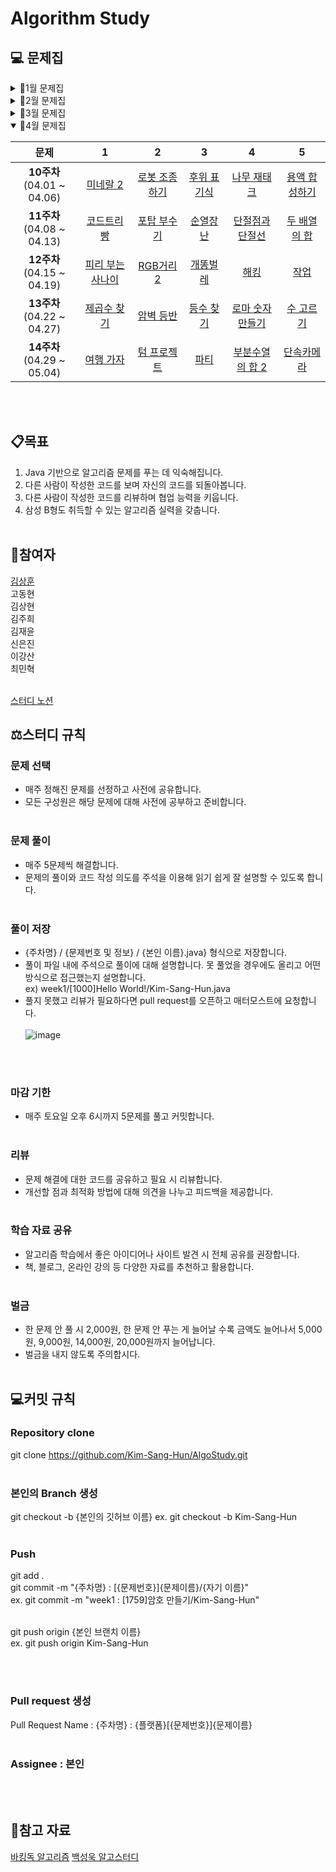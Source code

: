 # Algorithm Study
## 💻 문제집
<details><summary>📎1월 문제집</summary>
 
|문제|1|2|3|4|5|
|:---:|:---:|:---:|:---:|:---:|:---:|
|**1주차**<br> (01.22 ~ 01.27)|[부등호](https://www.acmicpc.net/problem/2529)|[암호 만들기](https://www.acmicpc.net/problem/1759)||
|**2주차**<br> (01.29 ~ 02.03)|[테트로미노](https://www.acmicpc.net/problem/14500)|[강의실 배정](https://www.acmicpc.net/problem/11000)|[눈 치우기](https://www.acmicpc.net/problem/26215)|[암호생성기](https://swexpertacademy.com/main/code/problem/problemDetail.do?problemLevel=3&contestProbId=AV14uWl6AF0CFAYD&categoryId=AV14uWl6AF0CFAYD&categoryType=CODE&problemTitle=&orderBy=RECOMMEND_COUNT&selectCodeLang=JAVA&select-1=3&pageSize=10&pageIndex=2)|[햄버거 다이어트](https://swexpertacademy.com/main/code/problem/problemDetail.do?problemLevel=3&contestProbId=AWT-lPB6dHUDFAVT&categoryId=AWT-lPB6dHUDFAVT&categoryType=CODE&problemTitle=&orderBy=RECOMMEND_COUNT&selectCodeLang=JAVA&select-1=3&pageSize=10&pageIndex=2)||
</details>

<details><summary>📎2월 문제집</summary>

|문제|1|2|3|4|5|
|:---:|:---:|:---:|:---:|:---:|:---:|
|**3주차**<br> (02.05 ~ 02.09)|[가장 가까운 세사람의 심리적 거리](https://www.acmicpc.net/problem/20529)|[토마토](https://www.acmicpc.net/problem/7576)|[벽 부수고 이동하기](https://www.acmicpc.net/problem/2206)|[비밀번호](https://swexpertacademy.com/main/code/problem/problemDetail.do?problemLevel=3&contestProbId=AV14_DEKAJcCFAYD&categoryId=AV14_DEKAJcCFAYD&categoryType=CODE&problemTitle=&orderBy=RECOMMEND_COUNT&selectCodeLang=JAVA&select-1=3&pageSize=10&pageIndex=3)|[창용 마을 무리의 개수](https://swexpertacademy.com/main/code/problem/problemDetail.do?problemLevel=4&contestProbId=AWngfZVa9XwDFAQU&categoryId=AWngfZVa9XwDFAQU&categoryType=CODE&problemTitle=&orderBy=PASS_RATE&selectCodeLang=JAVA&select-1=4&pageSize=10&pageIndex=4&&&&&&&&&&)|
|**4주차**<br> (02.12 ~ 02.16)|[문자열 폭발](https://www.acmicpc.net/problem/9935)|[고냥이](https://www.acmicpc.net/problem/16472)|[가능한 시험 점수](https://swexpertacademy.com/main/code/problem/problemDetail.do?problemLevel=4&contestProbId=AWHPkqBqAEsDFAUn&categoryId=AWHPkqBqAEsDFAUn&categoryType=CODE&problemTitle=&orderBy=RECOMMEND_COUNT&selectCodeLang=JAVA&select-1=4&pageSize=10&pageIndex=1&&&&&&&&&&)|[배열돌리기4](https://www.acmicpc.net/problem/17406)|[파이프 옮기기 1](https://www.acmicpc.net/problem/17070)|
|**5주차**<br> (02.19 ~ 02.23)|[연구소](https://www.acmicpc.net/problem/14502)|[가스관](https://www.acmicpc.net/problem/2931)|[계란으로 계란치기](https://www.acmicpc.net/problem/16987)|[2048 (Easy)](https://www.acmicpc.net/problem/12100)|[소문난 칠공주](https://www.acmicpc.net/problem/1941)||
|**6주차**<br> (02.26 ~ 03.01)|[점프](https://www.acmicpc.net/problem/1890)|[어른 상어](https://www.acmicpc.net/problem/19237)|[동전 1](https://www.acmicpc.net/problem/2293)|[게리맨더링 2](https://www.acmicpc.net/problem/17779)|[직사각형](https://www.acmicpc.net/problem/2527)|
</details>

<details><summary>📎3월 문제집</summary>
 
|문제|1|2|3|4|5|
|:---:|:---:|:---:|:---:|:---:|:---:|
|**7주차**<br> (03.02 ~ 03.09)|[스티커](https://www.acmicpc.net/problem/9465)|[트리](https://www.acmicpc.net/problem/4803)|[인구 이동](https://www.acmicpc.net/problem/16234)|[뱀](https://www.acmicpc.net/problem/3190)|[회문](https://www.acmicpc.net/problem/17609)|
|**8주차**<br> (03.16 ~ 03.23)|[정수 삼각형](https://www.acmicpc.net/problem/1932)|[뱀과 사다리 게임](https://www.acmicpc.net/problem/16928)|[트리의 지름](https://www.acmicpc.net/problem/1167)|[효율적인 해킹](https://www.acmicpc.net/problem/1325)|[파괴되지 않은 건물](https://school.programmers.co.kr/learn/courses/30/lessons/92344)
|**9주차**<br> (03.24 ~ 03.30)|[루돌프의 반란](https://www.codetree.ai/training-field/frequent-problems/problems/rudolph-rebellion/description?page=1&pageSize=20)|[DSLR](https://www.acmicpc.net/problem/9019)|[트리의 순회](https://www.acmicpc.net/problem/1991)|[웜홀](https://www.acmicpc.net/problem/1865)|[방문 길이](https://school.programmers.co.kr/learn/courses/30/lessons/49994)|
</details>

<details open><summary>📎4월 문제집</summary>
 
|문제|1|2|3|4|5|
|:---:|:---:|:---:|:---:|:---:|:---:|
|**10주차**<br> (04.01 ~ 04.06)|[미네랄 2](https://www.acmicpc.net/problem/18500)|[로봇 조종하기](https://www.acmicpc.net/problem/2169)|[후위 표기식](https://www.acmicpc.net/problem/1918)|[나무 재태크](https://www.acmicpc.net/problem/16235)|[용액 합성하기](https://www.acmicpc.net/problem/14921)|
|**11주차**<br> (04.08 ~ 04.13)|[코드트리 빵](https://www.codetree.ai/training-field/frequent-problems/problems/codetree-mon-bread/description?page=1&pageSize=20)|[포탑 부수기](https://www.codetree.ai/training-field/frequent-problems/problems/destroy-the-turret/description?page=1&pageSize=20)|[순열장난](https://www.acmicpc.net/problem/10597)|[단절점과 단절선](https://www.acmicpc.net/problem/14675)|[두 배열의 합](https://www.acmicpc.net/problem/2143)|
|**12주차**<br> (04.15 ~ 04.19)|[피리 부는 사나이](https://www.acmicpc.net/problem/16724)|[RGB거리 2](https://www.acmicpc.net/problem/17404)|[개똥벌레](https://www.acmicpc.net/problem/3020)|[해킹](https://www.acmicpc.net/problem/10282)|[작업](https://www.acmicpc.net/problem/2056)|
|**13주차**<br> (04.22 ~ 04.27)|[제곱수 찾기](https://www.acmicpc.net/problem/1025)|[암벽 등반](https://www.acmicpc.net/problem/2412)|[등수 찾기](https://www.acmicpc.net/problem/17616)|[로마 숫자 만들기](https://www.acmicpc.net/problem/16922)|[수 고르기](https://www.acmicpc.net/problem/2230)|
|**14주차**<br> (04.29 ~ 05.04)|[여행 가자](https://www.acmicpc.net/problem/1976)|[텀 프로젝트](https://www.acmicpc.net/problem/9466)|[파티](https://www.acmicpc.net/problem/1238)|[부분수열의 합 2](https://www.acmicpc.net/problem/1208)|[단속카메라](https://school.programmers.co.kr/learn/courses/30/lessons/42884)|
</details>
<br/><br/>

## 📋목표
1. Java 기반으로 알고리즘 문제를 푸는 데 익숙해집니다.
2. 다른 사람이 작성한 코드를 보며 자신의 코드를 되돌아봅니다.
3. 다른 사람이 작성한 코드를 리뷰하며 협업 능력을 키웁니다.
4. 삼성 B형도 취득할 수 있는 알고리즘 실력을 갖춥니다.
<br/><br/>
## 👶참여자   
[김상훈](https://github.com/Kim-Sang-Hun) <br/>
고동현 <br/>
김상현 <br/>
김주희 <br/>
김재윤 <br/>
신은진 <br/>
이강산 <br/>
최민혁 <br/><br/>

[스터디 노션](https://www.notion.so/a68123ff76534c5c9915dd62d7cdc0f4#479187049c3d4a20a5f243b3cd1a6dc1)

## ⚖️스터디 규칙

### 문제 선택
- 매주 정해진 문제를 선정하고 사전에 공유합니다.
- 모든 구성원은 해당 문제에 대해 사전에 공부하고 준비합니다.
<br/><br/>
### 문제 풀이
- 매주 5문제씩 해결합니다. <br/> 
- 문제의 풀이와 코드 작성 의도를 주석을 이용해 읽기 쉽게 잘 설명할 수 있도록 합니다.
<br/><br/>
### 풀이 저장
- {주차명} / {문제번호 및 정보} / {본인 이름}.java} 형식으로 저장합니다. <br/>
- 풀이 파일 내에 주석으로 풀이에 대해 설명합니다. 못 풀었을 경우에도 올리고 어떤 방식으로 접근했는지 설명합니다. <br/>
ex) week1/[1000]Hello World!/Kim-Sang-Hun.java <br/>
- 풀지 못했고 리뷰가 필요하다면 pull request를 오픈하고 매터모스트에 요청합니다. <br/><br/>
![image](https://github.com/Kim-Sang-Hun/AlgoStudy/assets/119822465/96f39940-7c33-492d-9b94-247a6d356b47)


<br/><br/>
### 마감 기한
- 매주 토요일 오후 6시까지 5문제를 풀고 커밋합니다.
<br/><br/>
### 리뷰
- 문제 해결에 대한 코드를 공유하고 필요 시 리뷰합니다.
- 개선할 점과 최적화 방법에 대해 의견을 나누고 피드백을 제공합니다.
<br/><br/>
### 학습 자료 공유
- 알고리즘 학습에서 좋은 아이디어나 사이트 발견 시 전체 공유를 권장합니다.
- 책, 블로그, 온라인 강의 등 다양한 자료를 추천하고 활용합니다.
<br/><br/>
### 벌금
- 한 문제 안 풀 시 2,000원, 한 문제 안 푸는 게 늘어날 수록 금액도 늘어나서 5,000원, 9,000원, 14,000원, 20,000원까지 늘어납니다.
- 벌금을 내지 않도록 주의합시다.
<br/><br/>

## 💻커밋 규칙   

### Repository clone   

git clone https://github.com/Kim-Sang-Hun/AlgoStudy.git
<br/><br/>
### 본인의 Branch 생성   
 
git checkout -b {본인의 깃허브 이름} 
ex. git checkout -b Kim-Sang-Hun
<br/><br/>
### Push   

git add . <br/>
git commit -m "{주차명} : [{문제번호}]{문제이름}/{자기 이름}" <br/>
ex. git commit -m "week1 : [1759]암호 만들기/Kim-Sang-Hun" <br/><br/>

git push origin {본인 브랜치 이름} <br/>
ex. git push origin Kim-Sang-Hun

<br/><br/>
### Pull request 생성   

Pull Request Name : {주차명} : {플랫폼}[{문제번호}]{문제이름}
<br/><br/>
### Assignee : 본인   
<br/><br/>
## 💾참고 자료

[바킹독 알고리즘](https://blog.encrypted.gg/category/%EA%B0%95%EC%A2%8C/%EC%8B%A4%EC%A0%84%20%EC%95%8C%EA%B3%A0%EB%A6%AC%EC%A6%98)
[백성욱 알고스터디](https://github.com/SeongukBaek/algoStudy?tab=readme-ov-file)
<br/><br/><br/><br/><br/><br/><br/><br/>
